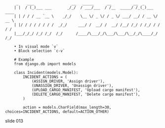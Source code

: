          _    ___                 __   _____      __          __  _
        | |  / (_)___ ___       _/_/  / ___/___  / /__  _____/ /_(_)___  ____
        | | / / / __ `__ \    _/_/    \__ \/ _ \/ / _ \/ ___/ __/ / __ \/ __ \
        | |/ / / / / / / /  _/_/     ___/ /  __/ /  __/ /__/ /_/ / /_/ / / / /
        |___/_/_/ /_/ /_/  /_/      /____/\___/_/\___/\___/\__/_/\____/_/ /_/

        • In visual mode `v`
        • Block selection `c-v`

        # Example
        from django.db import models

        class Incident(models.Model):
            INCIDENT_ACTIONS = (
                (ASSIGN_DRIVER, 'Assign driver'),
                (UNASSIGN_DRIVER, 'Unassign driver'),
                (UPLOAD_CARGO_MANIFEST, 'Upload cargo manifest'),
                (DELETE_CARGO_MANIFEST, 'Delete cargo manifest'),
            )

            action = models.CharField(max_length=30, choices=INCIDENT_ACTIONS, default=ACTION_OTHER)
















































































slide 013
